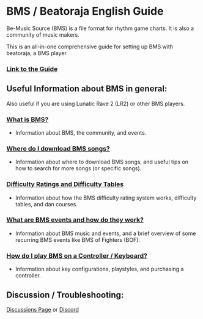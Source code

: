 # BMS / Beatoraja English Guide

Be-Music Source (BMS) is a file format for rhythm game charts. It is also a community of music makers.

This is an all-in-one comprehensive guide for setting up BMS with beatoraja, a BMS player.

### [Link to the Guide](https://github.com/wcko87/beatoraja-english-guide/wiki)

## Useful Information about BMS in general:
Also useful if you are using Lunatic Rave 2 (LR2) or other BMS players.

### [What is BMS?](https://github.com/wcko87/beatoraja-english-guide/wiki/BMS-Overview)
- Information about BMS, the community, and events.

### [Where do I download BMS songs?](https://github.com/wcko87/beatoraja-english-guide/wiki/Downloading-Songs)
- Information about where to download BMS songs, and useful tips on how to search for more songs (or specific songs).

### [Difficulty Ratings and Difficulty Tables](https://github.com/wcko87/beatoraja-english-guide/wiki/Difficulty-Tables)
- Information about how the BMS difficulty rating system works, difficulty tables, and dan courses.

### [What are BMS events and how do they work?](https://github.com/wcko87/beatoraja-english-guide/wiki/BMS-Overview#bms-community)
- Information about BMS music and events, and a brief overview of some recurring BMS events like BMS of Fighters (BOF).

### [How do I play BMS on a Controller / Keyboard?](https://github.com/wcko87/beatoraja-english-guide/wiki/Controller-and-Keyboard-Gameplay)
- Information about key configurations, playstyles, and purchasing a controller.

## Discussion / Troubleshooting:
[Discussions Page](https://github.com/wcko87/beatoraja-english-guide/discussions) or [Discord](https://discord.gg/cRAN9YgTHQ)
